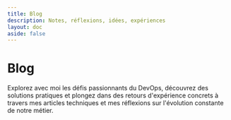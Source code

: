 ```yaml
---
title: Blog
description: Notes, réflexions, idées, expériences
layout: doc
aside: false
---
```


<BlogLayout>

# Blog

Explorez avec moi les défis passionnants du DevOps, découvrez des solutions pratiques et plongez dans des retours d'expérience concrets à travers mes articles techniques et mes réflexions sur l'évolution constante de notre métier.

<Blog />

</BlogLayout>